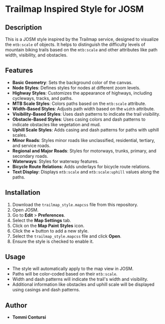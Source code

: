 # Trailmap Inspired Style for JOSM

## Description
This is a JOSM style inspired by the Trailmap service, designed to visualize the `mtb:scale` of objects. It helps to distinguish the difficulty levels of mountain biking trails based on the `mtb:scale` and other attributes like path width, visibility, and obstacles.

## Features
- **Basic Geometry**: Sets the background color of the canvas.
- **Node Styles**: Defines styles for nodes at different zoom levels.
- **Highway Styles**: Customizes the appearance of highways, including cycleways, tracks, and paths.
- **MTB Scale Styles**: Colors paths based on the `mtb:scale` attribute.
- **Width-Based Styles**: Adjusts path width based on the `width` attribute.
- **Visibility-Based Styles**: Uses dash patterns to indicate the trail visibility.
- **Obstacle-Based Styles**: Uses casing colors and dash patterns to indicate obstacles like vegetation and mud.
- **Uphill Scale Styles**: Adds casing and dash patterns for paths with uphill scales.
- **Minor Roads**: Styles minor roads like unclassified, residential, tertiary, and service roads.
- **Regional and Major Roads**: Styles for motorways, trunks, primary, and secondary roads.
- **Waterways**: Styles for waterway features.
- **Bicycle Route Relations**: Adds underlays for bicycle route relations.
- **Text Display**: Displays `mtb:scale` and `mtb:scale:uphill` values along the paths.

## Installation
1. Download the `trailmap_style.mapcss` file from this repository.
2. Open JOSM.
3. Go to **Edit** > **Preferences**.
4. Select the **Map Settings** tab.
5. Click on the **Map Paint Styles** icon.
6. Click the **+** button to add a new style.
7. Select the `trailmap_style.mapcss` file and click **Open**.
8. Ensure the style is checked to enable it.

## Usage
- The style will automatically apply to the map view in JOSM.
- Paths will be color-coded based on their `mtb:scale`.
- Width and dash patterns will indicate the trail's width and visibility.
- Additional information like obstacles and uphill scale will be displayed using casings and dash patterns.

## Author
- **Tommi Contursi**
